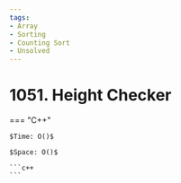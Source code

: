 ```yaml
---
tags:
- Array
- Sorting
- Counting Sort
- Unsolved
---
```



# 1051. Height Checker

=== "C++"

    $Time: O()$

    $Space: O()$

    ```c++
    ```
